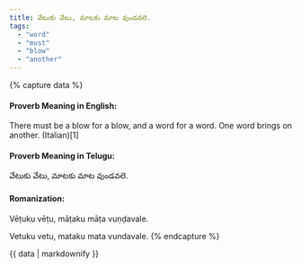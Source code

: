 ```yaml
---
title: వేటుకు వేటు, మాటకు మాట వుండవలె.
tags:
  - "word"
  - "must"
  - "blow"
  - "another"
---
```


{% capture data %}
#### Proverb Meaning in English:
There must be a blow for a blow, and a word for a word.
One word brings on another. (Italian)[1]

#### Proverb Meaning in Telugu:
వేటుకు వేటు, మాటకు మాట వుండవలె.

#### Romanization:
Vēṭuku vēṭu, māṭaku māṭa vuṇḍavale.

Vetuku vetu, mataku mata vundavale.
{% endcapture %}

{{ data | markdownify }}

